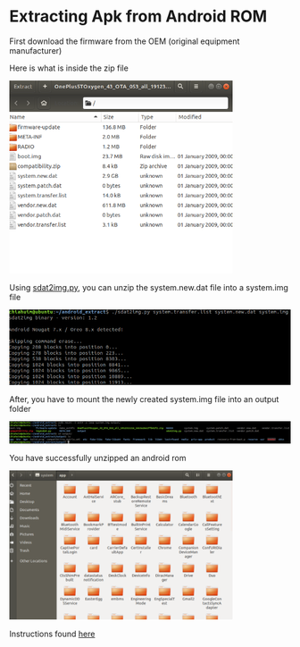 # Extracting Apk from Android ROM
First download the firmware from the OEM (original equipment manufacturer)

Here is what is inside the zip file

<img src="/images/unzip_rom.png" width="400"/>

Using [sdat2img.py](https://github.com/xpirt/sdat2img/blob/master/sdat2img.py), you can unzip the system.new.dat file into a system.img file

<img src="/images/convert_to_system_img.png" width="800"/>

After, you have to mount the newly created system.img file into an output folder

<img src="/images/mount_system_img.png" width="800"/>


You have successfully unzipped an android rom

<img src="/images/rom_apk_files.png" width="400"/>

Instructions found [here](https://forum.xda-developers.com/android/software-hacking/how-to-conver-lollipop-dat-files-to-t2978952)
